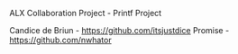 ALX Collaboration Project - Printf Project

Candice de Briun - https://github.com/itsjustdice
Promise - https://github.com/nwhator

